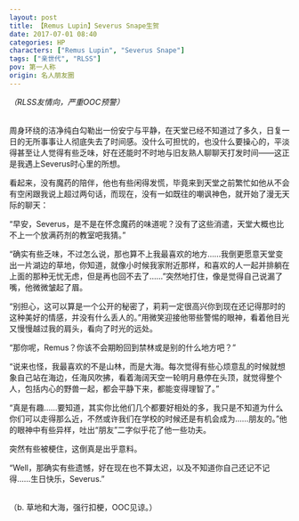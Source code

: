 ```yaml
---
layout: post
title: 【Remus Lupin】Severus Snape生贺
date: 2017-07-01 08:40
categories: HP
characters: ["Remus Lupin", "Severus Snape"]
tags: ["亲世代", "RLSS"]
pov: 第一人称
origin: 名人朋友圈
---
```


*（RLSS友情向，严重OOC预警）*
<br><br>

周身环绕的洁净纯白勾勒出一份安宁与平静，在天堂已经不知道过了多久，日复一日的无所事事让人彻底失去了时间感。没什么可担忧的，也没什么要操心的，平淡得甚至让人觉得有些乏味，好在还能时不时地与旧友熟人聊聊天打发时间——这正是我遇上Severus时心里的所想。

看起来，没有魔药的陪伴，他也有些闲得发慌，毕竟来到天堂之前繁忙如他从不会有空闲跟我说上超过两句话，而现在，没有一如既往的嘲讽神色，就开始了漫无天际的聊天：

“早安，Severus，是不是在怀念魔药的味道呢？没有了这些消遣，天堂大概也比不上一个放满药剂的教室吧我猜。”

“确实有些乏味，不过怎么说，那也算不上我最喜欢的地方……我倒更愿意天堂变出一片湖边的草地，你知道，就像小时候我家附近那样，和喜欢的人一起并排躺在上面的那种无忧无虑，但是再也回不去了……”突然地打住，像是觉得自己说漏了嘴，他微微皱起了眉。

“别担心，这可以算是一个公开的秘密了，莉莉一定很高兴你到现在还记得那时的这种美好的情感，并没有什么丢人的。”用微笑迎接他带些警惕的眼神，看着他目光又慢慢越过我的肩头，看向了时光的远处。

“那你呢，Remus？你该不会期盼回到禁林或是别的什么地方吧？”

“说来也怪，我最喜欢的不是山林，而是大海。每次觉得有些心烦意乱的时候就想象自己站在海边，任海风吹拂，看着海阔天空一轮明月悬停在头顶，就觉得整个人，包括内心的野兽一起，都会平静下来，都能变得理智了。”

“真是有趣……要知道，其实你比他们几个都要好相处的多，我只是不知道为什么你们可以走得那么近，不然或许我们在学校的时候还是有机会成为……朋友的。”他的眼神中有些异样，吐出“朋友”二字似乎花了他一些功夫。

突然有些被梗住，这倒真是出乎意料。

“Well，那确实有些遗憾，好在现在也不算太迟，以及不知道你自己还记不记得……生日快乐，Severus.”

<br>
（b. 草地和大海，强行扣梗，OOC见谅。）
